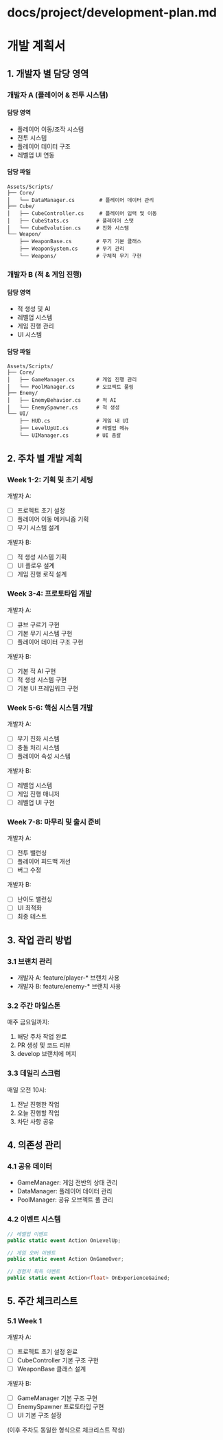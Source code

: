 # docs/project/development-plan.md

# 개발 계획서

## 1. 개발자 별 담당 영역

### 개발자 A (플레이어 & 전투 시스템)
#### 담당 영역
- 플레이어 이동/조작 시스템
- 전투 시스템
- 플레이어 데이터 구조
- 레벨업 UI 연동

#### 담당 파일
```
Assets/Scripts/
├── Core/
│   └── DataManager.cs        # 플레이어 데이터 관리
├── Cube/
│   ├── CubeController.cs     # 플레이어 입력 및 이동
│   ├── CubeStats.cs         # 플레이어 스탯
│   └── CubeEvolution.cs     # 진화 시스템
└── Weapon/
    ├── WeaponBase.cs        # 무기 기본 클래스
    ├── WeaponSystem.cs      # 무기 관리
    └── Weapons/             # 구체적 무기 구현
```

### 개발자 B (적 & 게임 진행)
#### 담당 영역
- 적 생성 및 AI
- 레벨업 시스템
- 게임 진행 관리
- UI 시스템

#### 담당 파일
```
Assets/Scripts/
├── Core/
│   ├── GameManager.cs       # 게임 진행 관리
│   └── PoolManager.cs       # 오브젝트 풀링
├── Enemy/
│   ├── EnemyBehavior.cs     # 적 AI
│   └── EnemySpawner.cs      # 적 생성
└── UI/
    ├── HUD.cs               # 게임 내 UI
    ├── LevelUpUI.cs         # 레벨업 메뉴
    └── UIManager.cs         # UI 총괄
```

## 2. 주차 별 개발 계획

### Week 1-2: 기획 및 초기 세팅
개발자 A:
- [ ] 프로젝트 초기 설정
- [ ] 플레이어 이동 메커니즘 기획
- [ ] 무기 시스템 설계

개발자 B:
- [ ] 적 생성 시스템 기획
- [ ] UI 플로우 설계
- [ ] 게임 진행 로직 설계

### Week 3-4: 프로토타입 개발
개발자 A:
- [ ] 큐브 구르기 구현
- [ ] 기본 무기 시스템 구현
- [ ] 플레이어 데이터 구조 구현

개발자 B:
- [ ] 기본 적 AI 구현
- [ ] 적 생성 시스템 구현
- [ ] 기본 UI 프레임워크 구현

### Week 5-6: 핵심 시스템 개발
개발자 A:
- [ ] 무기 진화 시스템
- [ ] 충돌 처리 시스템
- [ ] 플레이어 속성 시스템

개발자 B:
- [ ] 레벨업 시스템
- [ ] 게임 진행 매니저
- [ ] 레벨업 UI 구현

### Week 7-8: 마무리 및 출시 준비
개발자 A:
- [ ] 전투 밸런싱
- [ ] 플레이어 피드백 개선
- [ ] 버그 수정

개발자 B:
- [ ] 난이도 밸런싱
- [ ] UI 최적화
- [ ] 최종 테스트

## 3. 작업 관리 방법

### 3.1 브랜치 관리
- 개발자 A: feature/player-* 브랜치 사용
- 개발자 B: feature/enemy-* 브랜치 사용

### 3.2 주간 마일스톤
매주 금요일까지:
1. 해당 주차 작업 완료
2. PR 생성 및 코드 리뷰
3. develop 브랜치에 머지

### 3.3 데일리 스크럼
매일 오전 10시:
1. 전날 진행한 작업
2. 오늘 진행할 작업
3. 차단 사항 공유

## 4. 의존성 관리

### 4.1 공유 데이터
- GameManager: 게임 전반의 상태 관리
- DataManager: 플레이어 데이터 관리
- PoolManager: 공유 오브젝트 풀 관리

### 4.2 이벤트 시스템
```csharp
// 레벨업 이벤트
public static event Action OnLevelUp;

// 게임 오버 이벤트
public static event Action OnGameOver;

// 경험치 획득 이벤트
public static event Action<float> OnExperienceGained;
```

## 5. 주간 체크리스트

### 5.1 Week 1
개발자 A:
- [ ] 프로젝트 초기 설정 완료
- [ ] CubeController 기본 구조 구현
- [ ] WeaponBase 클래스 설계

개발자 B:
- [ ] GameManager 기본 구조 구현
- [ ] EnemySpawner 프로토타입 구현
- [ ] UI 기본 구조 설정

(이후 주차도 동일한 형식으로 체크리스트 작성)